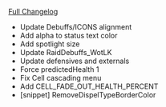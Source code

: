 [Full Changelog](https://github.com/enderneko/Cell/compare/r127-release...c9f0d067ea8907a8d67171dfb78458d7b21952ba)

- Update Debuffs/ICONS alignment
- Add alpha to status text color
- Add spotlight size
- Update RaidDebuffs_WotLK
- Update defensives and externals
- Force predictedHealth 1
- Fix Cell cascading menu
- Add CELL_FADE_OUT_HEALTH_PERCENT
- [snippet] RemoveDispelTypeBorderColor
